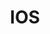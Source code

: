 ---
# This topic lives at
# https://digital.gov/topics/ios

slug: "ios"

# Topic Title
title: "IOS"

# description — keep it short and clear
summary: ""


# Weight
weight: 1

# For more information on managing topics,
# see https://github.com/GSA/digitalgov.gov/wiki
---